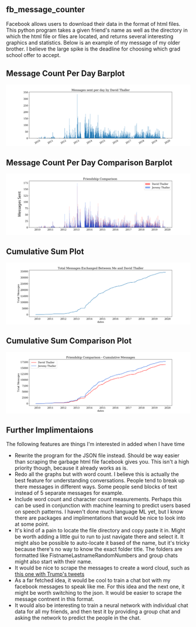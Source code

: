 ## fb_message_counter
Facebook allows users to download their data in the format of html files. This python program takes a given friend's name as well as the directory in which the html file or files are located, and returns several interesting graphics and statistics. Below is an example of my message of my older brother. I believe the large spike is the deadline for choosing which grad school offer to accept.
## Message Count Per Day Barplot
![alt text](https://github.com/jthaller/fb_message_counter/blob/master/example_images/David_Thaller_barplot.png "Example Barplot")


## Message Count Per Day Comparison Barplot
![alt text](https://github.com/jthaller/fb_message_counter/blob/master/example_images/David_Thaller_friendship_comparison.png "Example Barplot Comparison")


## Cumulative Sum Plot
![alt text](https://github.com/jthaller/fb_message_counter/blob/master/example_images/David_Thaller_cumsum.png "Example Cumsum Plot")


## Cumulative Sum Comparison Plot
![alt text](https://github.com/jthaller/fb_message_counter/blob/master/example_images/David_Thaller_comparison_cumsum.png "Example Cumsum Plot")

## Further Implimentaions
The following features are things I'm interested in added when I have time
- Rewrite the program for the JSON file instead. Should be way easier than scraping the garbage html file facebook gives you. This isn't a high priority though, because it already works as is.
- Redo all the graphs but with word count. I believe this is actually the best feature for understanding conversations. People tend to break up there messages in different ways. Some people send blocks of text instead of 5 separate messages for example.
- Include word count and character count measurements. Perhaps this can be used in conjunction with machine learning to predict users based on speech patterns. I haven't done much language ML yet, but I know there are packages and implimentations that would be nice to look into at some point.
- It's kind of a pain to locate the file directory and copy paste it in. Might be worth adding a little gui to run to just navigate there and select it. It might also be possible to auto-locate it based of the name, but it's tricky because there's no way to know the exact folder title. The folders are formatted like FistnameLastnameRandomNumbers and group chats might also start with their name.
- It would be nice to scrape the messages to create a word cloud, such as [this one with Trump's tweets](https://www.kaggle.com/wordcards/trump-tweets-clustering)
- As a far fetched idea, it would be cool to train a chat bot with my facebook messages to speak like me. For this idea and the next one, it might be worth switching to the json. It would be easier to scrape the message contnent in this format.
- It would also be interesting to train a neural network with individual chat data for all my friends, and then test it by providing a group chat and asking the network to predict the people in the chat. 
